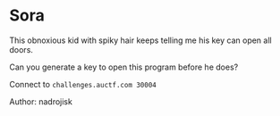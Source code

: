 # Sora

This obnoxious kid with spiky hair keeps telling me his key can open all doors.

Can you generate a key to open this program before he does?

Connect to `challenges.auctf.com 30004`

Author: nadrojisk
